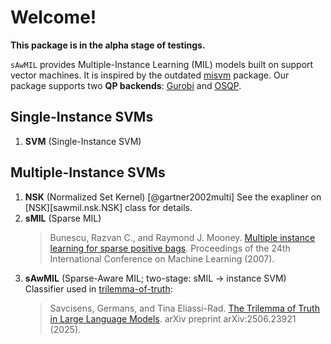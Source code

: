 # Welcome! 

**This package is in the alpha stage of testings.**

`sAwMIL` provides  Multiple-Instance Learning (MIL) models built on support vector machines. It is inspired by the outdated [misvm](https://github.com/garydoranjr/misvm) package. Our package supports two **QP backends**: [Gurobi](https://gurobi.com) and [OSQP](https://osqp.org/).

## Single-Instance SVMs

1. **SVM** (Single-Instance SVM)

## Multiple-Instance SVMs

1. **NSK** (Normalized Set Kernel) [@gartner2002multi]
   See the exapliner on [NSK][sawmil.nsk.NSK] class for details.
2. **sMIL** (Sparse MIL)
   > Bunescu, Razvan C., and Raymond J. Mooney. [Multiple instance learning for sparse positive bags](https://dl.acm.org/doi/10.1145/1273496.1273510). Proceedings of the 24th International Conference on Machine Learning (2007).
3. **sAwMIL** (Sparse-Aware MIL; two-stage: sMIL → instance SVM)
    Classifier used in [trilemma-of-truth](https://github.com/carlomarxdk/trilemma-of-truth):
    > Savcisens, Germans, and Tina Eliassi-Rad. [The Trilemma of Truth in Large Language Models](https://arxiv.org/abs/2506.23921). arXiv preprint arXiv:2506.23921 (2025).

